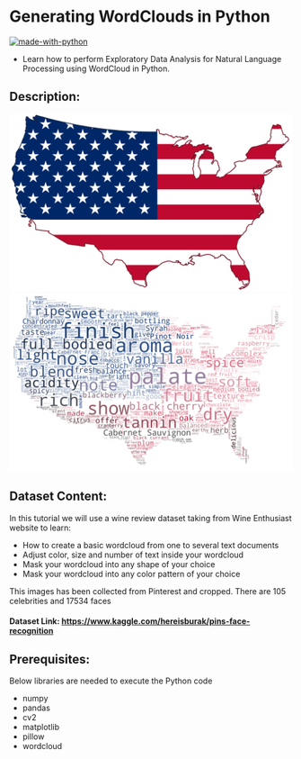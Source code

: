 # Generating WordClouds in Python
[![made-with-python](https://img.shields.io/badge/Made%20with-Python-1f425f.svg)](https://www.python.org/)
 - Learn how to perform Exploratory Data Analysis for Natural Language Processing using WordCloud in Python.

## Description:

<p float="left">
  <img src="img/us.png" width="1000" />
  <img src="img/us_wine.png" width="1000" /> 
</p>

## Dataset Content:

In this tutorial we will use a wine review dataset taking from Wine Enthusiast website to learn:

 - How to create a basic wordcloud from one to several text documents
 - Adjust color, size and number of text inside your wordcloud
 - Mask your wordcloud into any shape of your choice
 - Mask your wordcloud into any color pattern of your choice

This images has been collected from Pinterest and cropped. There are 105 celebrities and 17534 faces

#### Dataset Link: https://www.kaggle.com/hereisburak/pins-face-recognition 

## Prerequisites:

Below libraries are needed to execute the Python code

 - numpy
 - pandas
 - cv2
 - matplotlib
 - pillow
 - wordcloud

